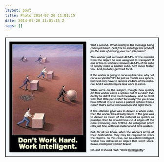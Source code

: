 ```yaml
---
layout: post
title: Photo 2014-07-20 11:01:15
date: 2014-07-20 11:01:15 Z
tags: []
---
```

![](/media/2014/07/92322592538.jpg)
